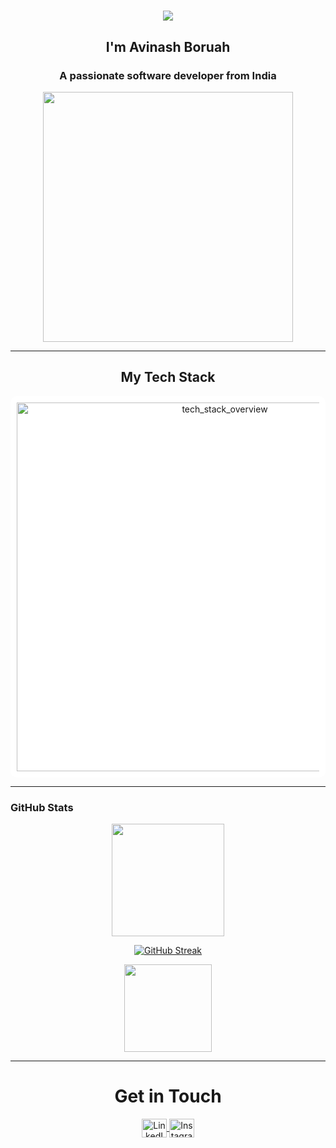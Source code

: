<h1 align="center" style="font-family: 'Segoe UI', Tahoma, Geneva, Verdana, sans-serif;">
  <img src="https://readme-typing-svg.herokuapp.com?font=Fira+Code&size=30&duration=2500&pause=1000&color=00BFFF&center=true&vCenter=true&width=450&lines=Hey,+what's+up%3F;Welcome+to+my+profile" />
</h1>
<h2 align="center">I'm Avinash Boruah </h1>
<h3 align="center">A passionate software developer from India</h3>

<p align="center">
  <img src="https://i.pinimg.com/originals/f0/f0/d9/f0f0d932d6e39c7af5aa305cbd8da735.gif" width="400" />
</p>

---

<h2 align="center">My Tech Stack</h2>

<div align="center"  style="background-color:white; padding:10px; border-radius:10px;">

<img width="650" height="590" alt="tech_stack_overview" src="https://github.com/user-attachments/assets/44fe43ff-9ca6-4842-9f4a-e41883cba731" />


</div>



---



### **GitHub Stats**
<div align="center">
  <img src="https://github-readme-stats.vercel.app/api?username=Avinash55o&show_icons=true&theme=tokyonight&hide_border=true" height="180" />
</div>

<p align="center">
    <a href="https://github.com/Avinash55o">
      <img src="https://streak-stats.demolab.com/?user=Avinash55o&theme=dracula&hide_border=true" alt="GitHub Streak">
    </a>
</p>

<div align="center">
  <img src="https://github-readme-stats.vercel.app/api/top-langs/?username=Avinash55o&layout=compact&theme=tokyonight&hide_border=true" height="140" />
</div>

---

<h1 align="center">Get in Touch</h1>
<p align="center">
  <a href="https://linkedin.com/in/avinash-boruah-7a4380250">
    <img align="center" src="https://raw.githubusercontent.com/rahuldkjain/github-profile-readme-generator/master/src/images/icons/Social/linked-in-alt.svg" alt="LinkedIn" height="30" width="40" />
  </a>
  <a href="https://instagram.com/avinash55o">
    <img align="center" src="https://raw.githubusercontent.com/rahuldkjain/github-profile-readme-generator/master/src/images/icons/Social/instagram.svg" alt="Instagram" height="30" width="40" />
  </a>
</p>

